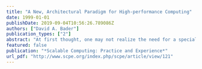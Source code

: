 ```yaml
---
title: "A New, Architectural Paradigm for High-performance Computing"
date: 1999-01-01
publishDate: 2019-09-04T10:56:26.789086Z
authors: ["David A. Bader"]
publication_types: ["2"]
abstract: "At first thought, one may not realize the need for a special issue of Parallel and Distributed Computing Practices focused on Cluster Computing when our community has already invested years of research and spent a wealth of resources on traditional Big Iron supercomputers, for instance, the SGI/Cray Origin and IBM SP. Academia, industry, and national laboratories are still using, and for the foreseeable future, will continue to use, supercomputers to solve both grand-challenge scale and high-throughput applications. Then why the interest and new popularity of research into clusters for high-performance parallel and distributed applications? Clusters incorporate the tremendous successes that are attributable to our parallel and distributed processing community."
featured: false
publication: "*Scalable Computing: Practice and Experience*"
url_pdf: "http://www.scpe.org/index.php/scpe/article/view/121"
---
```


